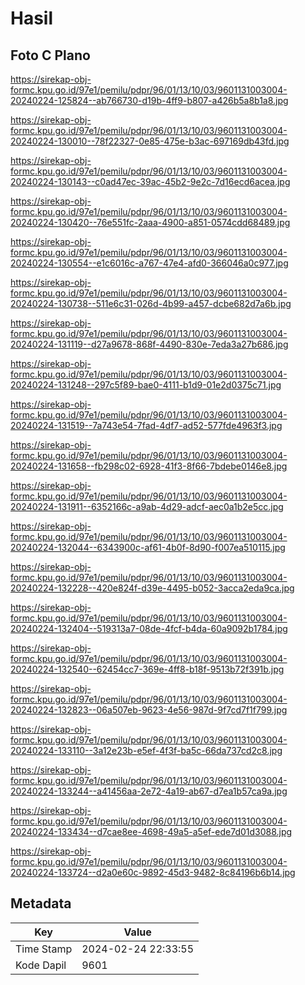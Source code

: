 # Hasil

## Foto C Plano

https://sirekap-obj-formc.kpu.go.id/97e1/pemilu/pdpr/96/01/13/10/03/9601131003004-20240224-125824--ab766730-d19b-4ff9-b807-a426b5a8b1a8.jpg

https://sirekap-obj-formc.kpu.go.id/97e1/pemilu/pdpr/96/01/13/10/03/9601131003004-20240224-130010--78f22327-0e85-475e-b3ac-697169db43fd.jpg

https://sirekap-obj-formc.kpu.go.id/97e1/pemilu/pdpr/96/01/13/10/03/9601131003004-20240224-130143--c0ad47ec-39ac-45b2-9e2c-7d16ecd6acea.jpg

https://sirekap-obj-formc.kpu.go.id/97e1/pemilu/pdpr/96/01/13/10/03/9601131003004-20240224-130420--76e551fc-2aaa-4900-a851-0574cdd68489.jpg

https://sirekap-obj-formc.kpu.go.id/97e1/pemilu/pdpr/96/01/13/10/03/9601131003004-20240224-130554--e1c6016c-a767-47e4-afd0-366046a0c977.jpg

https://sirekap-obj-formc.kpu.go.id/97e1/pemilu/pdpr/96/01/13/10/03/9601131003004-20240224-130738--511e6c31-026d-4b99-a457-dcbe682d7a6b.jpg

https://sirekap-obj-formc.kpu.go.id/97e1/pemilu/pdpr/96/01/13/10/03/9601131003004-20240224-131119--d27a9678-868f-4490-830e-7eda3a27b686.jpg

https://sirekap-obj-formc.kpu.go.id/97e1/pemilu/pdpr/96/01/13/10/03/9601131003004-20240224-131248--297c5f89-bae0-4111-b1d9-01e2d0375c71.jpg

https://sirekap-obj-formc.kpu.go.id/97e1/pemilu/pdpr/96/01/13/10/03/9601131003004-20240224-131519--7a743e54-7fad-4df7-ad52-577fde4963f3.jpg

https://sirekap-obj-formc.kpu.go.id/97e1/pemilu/pdpr/96/01/13/10/03/9601131003004-20240224-131658--fb298c02-6928-41f3-8f66-7bdebe0146e8.jpg

https://sirekap-obj-formc.kpu.go.id/97e1/pemilu/pdpr/96/01/13/10/03/9601131003004-20240224-131911--6352166c-a9ab-4d29-adcf-aec0a1b2e5cc.jpg

https://sirekap-obj-formc.kpu.go.id/97e1/pemilu/pdpr/96/01/13/10/03/9601131003004-20240224-132044--6343900c-af61-4b0f-8d90-f007ea510115.jpg

https://sirekap-obj-formc.kpu.go.id/97e1/pemilu/pdpr/96/01/13/10/03/9601131003004-20240224-132228--420e824f-d39e-4495-b052-3acca2eda9ca.jpg

https://sirekap-obj-formc.kpu.go.id/97e1/pemilu/pdpr/96/01/13/10/03/9601131003004-20240224-132404--519313a7-08de-4fcf-b4da-60a9092b1784.jpg

https://sirekap-obj-formc.kpu.go.id/97e1/pemilu/pdpr/96/01/13/10/03/9601131003004-20240224-132540--62454cc7-369e-4ff8-b18f-9513b72f391b.jpg

https://sirekap-obj-formc.kpu.go.id/97e1/pemilu/pdpr/96/01/13/10/03/9601131003004-20240224-132823--06a507eb-9623-4e56-987d-9f7cd7f1f799.jpg

https://sirekap-obj-formc.kpu.go.id/97e1/pemilu/pdpr/96/01/13/10/03/9601131003004-20240224-133110--3a12e23b-e5ef-4f3f-ba5c-66da737cd2c8.jpg

https://sirekap-obj-formc.kpu.go.id/97e1/pemilu/pdpr/96/01/13/10/03/9601131003004-20240224-133244--a41456aa-2e72-4a19-ab67-d7ea1b57ca9a.jpg

https://sirekap-obj-formc.kpu.go.id/97e1/pemilu/pdpr/96/01/13/10/03/9601131003004-20240224-133434--d7cae8ee-4698-49a5-a5ef-ede7d01d3088.jpg

https://sirekap-obj-formc.kpu.go.id/97e1/pemilu/pdpr/96/01/13/10/03/9601131003004-20240224-133724--d2a0e60c-9892-45d3-9482-8c84196b6b14.jpg


## Metadata

| Key        | Value               |
| ---------- | ------------------- |
| Time Stamp | 2024-02-24 22:33:55 |
| Kode Dapil | 9601                |



